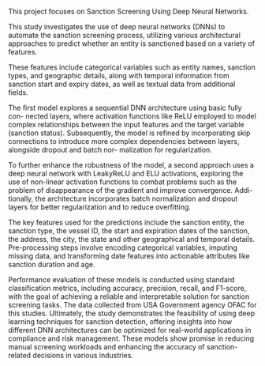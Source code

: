 This project focuses on Sanction Screening Using Deep Neural Networks. 

This study investigates the use of deep neural networks (DNNs) to automate the sanction screening process, utilizing various architectural approaches to predict whether an entity is sanctioned based on a variety of features. 

These features include categorical variables such as entity names, sanction types, and geographic details, along with temporal information from sanction start and expiry dates, as well as textual data from additional fields. 

The first model explores a sequential DNN architecture using basic fully con- nected layers, where activation functions like ReLU employed to model complex relationships between the input features and the target variable (sanction status). Subsequently, the model is refined by incorporating skip connections to introduce more complex dependencies between layers, alongside dropout and batch nor- malization for regularization. 

To further enhance the robustness of the model, a second approach uses a deep neural network with LeakyReLU and ELU activations, exploring the use of non-linear activation functions to combat problems such as the problem of disappearance of the gradient and improve convergence. Addi- tionally, the architecture incorporates batch normalization and dropout layers for better regularization and to reduce overfitting. 

The key features used for the predictions include the sanction entity, the sanction type, the vessel ID, the start and expiration dates of the sanction, the address, the city, the state and other geographical and temporal details. Pre-processing steps involve encoding categorical variables, imputing missing data, and transforming date features into actionable attributes like sanction duration and age. 

Performance evaluation of these models is conducted using standard classification metrics, including accuracy, precision, recall, and F1-score, with the goal of achieving a reliable and interpretable solution for sanction screening tasks. The data collected from USA Government agency OFAC for this studies. Ultimately, the study demonstrates the feasibility of using deep learning techniques for sanction detection, offering insights into how different DNN architectures can be optimized for real-world applications in compliance and risk management. These models show promise in reducing manual screening workloads and enhancing the accuracy of sanction-related decisions in various industries.
